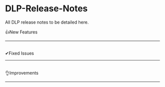 # DLP-Release-Notes

All DLP release notes to be detailed here.

👍New Features
<hr><br>
✔Fixed Issues
<hr><br>
👌Improvements
<hr>


